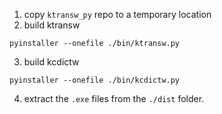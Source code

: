 1. copy `ktransw_py` repo to a temporary location
2. build ktransw
```
pyinstaller --onefile ./bin/ktransw.py
```
3. build kcdictw
```
pyinstaller --onefile ./bin/kcdictw.py
```
4. extract the `.exe` files from the `./dist` folder.